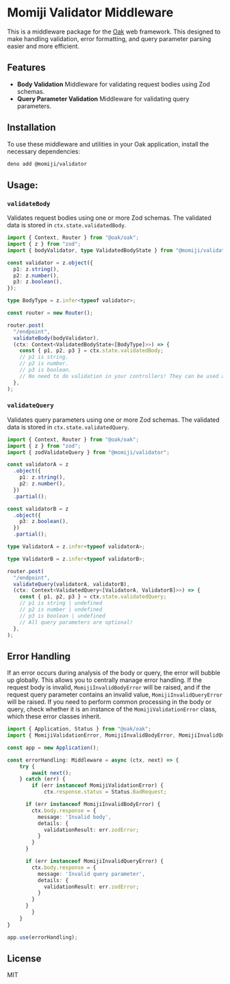 # Momiji Validator Middleware

This is a middleware package for the [Oak](https://github.com/oakserver/oak) web
framework. This designed to make handling validation, error formatting, and
query parameter parsing easier and more efficient.

## Features

- **Body Validation** Middleware for validating request bodies using Zod
  schemas.
- **Query Parameter Validation** Middleware for validating query parameters.

## Installation

To use these middleware and utilities in your Oak application, install the
necessary dependencies:

```bash
deno add @momiji/validator
```

## Usage:

### `validateBody`

Validates request bodies using one or more Zod schemas. The validated data is
stored in `ctx.state.validatedBody`.

```ts
import { Context, Router } from "@oak/oak";
import { z } from "zod";
import { bodyValidator, type ValidatedBodyState } from "@momiji/validator";

const validator = z.object({
  p1: z.string(),
  p2: z.number(),
  p3: z.boolean(),
});

type BodyType = z.infer<typeof validator>;

const router = new Router();

router.post(
  "/endpoint",
  validateBody(bodyValidator),
  (ctx: Context<ValidatedBodyState<[BodyType]>>) => {
    const { p1, p2, p3 } = ctx.state.validatedBody;
    // p1 is string.
    // p2 is number.
    // p3 is boolean.
    // No need to do validation in your controllers! They can be used as a trusted source!
  },
);
```

### `validateQuery`

Validates query parameters using one or more Zod schemas. The validated data is
stored in `ctx.state.validatedQuery`.

```ts
import { Context, Router } from "@oak/oak";
import { z } from "zod";
import { zodValidateQuery } from "@momiji/validator";

const validatorA = z
  .object({
    p1: z.string(),
    p2: z.number(),
  })
  .partial();

const validatorB = z
  .object({
    p3: z.boolean(),
  })
  .partial();

type ValidatorA = z.infer<typeof validatorA>;

type ValidatorB = z.infer<typeof validatorB>;

router.post(
  "/endpoint",
  validateQuery(validatorA, validatorB),
  (ctx: Context<ValidatedQuery<[ValidatorA, ValidatorB]>>) => {
    const { p1, p2, p3 } = ctx.state.validatedQuery;
    // p1 is string | undefined
    // p2 is number | undefined
    // p3 is boolean | undefined
    // All query parameters are optional!
  },
);
```

## Error Handling

If an error occurs during analysis of the body or query, the error will bubble
up globally. This allows you to centrally manage error handling. If the request
body is invalid, `MomijiInvalidBodyError` will be raised, and if the request
query parameter contains an invalid value, `MomijiInvalidQueryError` will be
raised. If you need to perform common processing in the body or query, check
whether it is an instance of the `MomijiValidationError` class, which these
error classes inherit.

```ts
import { Application, Status } from "@oak/oak";
import { MomijiValidationError, MomijiInvalidBodyError, MomijiInvalidQueryError } from "@momiji/validator";

const app = new Application();

const errorHandling: Middleware = async (ctx, next) => {
	try {
		await next();
	} catch (err) {
		if (err instanceof MomijiValidationError) {
			ctx.response.status = Status.BadRequest;

      if (err instanceof MomijiInvalidBodyError) {
        ctx.body.response = {
          message: 'Invalid body',
          details: {
            validationResult: err.zodError;
          }
        }
      }

      if (err instanceof MomijiInvalidQueryError) {
        ctx.body.response = {
          message: 'Invalid query parameter',
          details: {
            validationResult: err.zodError;
          }
        }
      }
		}
	}
}

app.use(errorHandling);
```

## License

MIT

